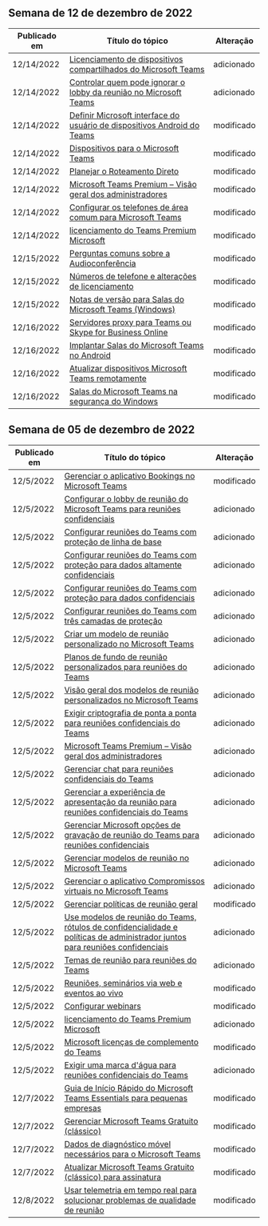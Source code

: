 <!-- This file is generated automatically each week. Changes made to this file will be overwritten.-->




## <a name="week-of-december-12-2022"></a>Semana de 12 de dezembro de 2022


| Publicado em |Título do tópico | Alteração |
|------|------------|--------|
| 12/14/2022 | [Licenciamento de dispositivos compartilhados do Microsoft Teams](/MicrosoftTeams/teams-add-on-licensing/teams-shared-device-license) | adicionado |
| 12/14/2022 | [Controlar quem pode ignorar o lobby da reunião no Microsoft Teams](/MicrosoftTeams/who-can-bypass-meeting-lobby) | adicionado |
| 12/14/2022 | [Definir Microsoft interface do usuário de dispositivos Android do Teams](/MicrosoftTeams/devices/teams-android-devices-user-interface) | modificado |
| 12/14/2022 | [Dispositivos para o Microsoft Teams](/MicrosoftTeams/devices/teams-ip-phones) | modificado |
| 12/14/2022 | [Planejar o Roteamento Direto](/MicrosoftTeams/direct-routing-plan) | modificado |
| 12/14/2022 | [Microsoft Teams Premium – Visão geral dos administradores](/MicrosoftTeams/enhanced-teams-experience) | modificado |
| 12/14/2022 | [Configurar os telefones de área comum para Microsoft Teams](/MicrosoftTeams/set-up-common-area-phones) | modificado |
| 12/14/2022 | [licenciamento do Teams Premium Microsoft](/MicrosoftTeams/teams-add-on-licensing/licensing-enhance-teams) | modificado |
| 12/15/2022 | [Perguntas comuns sobre a Audioconferência](/MicrosoftTeams/audio-conferencing-common-questions) | modificado |
| 12/15/2022 | [Números de telefone e alterações de licenciamento](/MicrosoftTeams/phone-numbers-licensing-changes) | modificado |
| 12/15/2022 | [Notas de versão para Salas do Microsoft Teams (Windows)](/MicrosoftTeams/rooms/rooms-release-note) | modificado |
| 12/16/2022 | [Servidores proxy para Teams ou Skype for Business Online](/MicrosoftTeams/proxy-servers-for-skype-for-business-online) | modificado |
| 12/16/2022 | [Implantar Salas do Microsoft Teams no Android](/MicrosoftTeams/devices/collab-bar-deploy) | modificado |
| 12/16/2022 | [Atualizar dispositivos Microsoft Teams remotamente](/MicrosoftTeams/devices/remote-update) | modificado |
| 12/16/2022 | [Salas do Microsoft Teams na segurança do Windows](/MicrosoftTeams/rooms/security-windows) | modificado |


## <a name="week-of-december-05-2022"></a>Semana de 05 de dezembro de 2022


| Publicado em |Título do tópico | Alteração |
|------|------------|--------|
| 12/5/2022 | [Gerenciar o aplicativo Bookings no Microsoft Teams](/MicrosoftTeams/bookings-app-admin) | modificado |
| 12/5/2022 | [Configurar o lobby de reunião do Microsoft Teams para reuniões confidenciais](/MicrosoftTeams/configure-lobby-sensitive-meetings) | adicionado |
| 12/5/2022 | [Configurar reuniões do Teams com proteção de linha de base](/MicrosoftTeams/configure-meetings-baseline-protection) | adicionado |
| 12/5/2022 | [Configurar reuniões do Teams com proteção para dados altamente confidenciais](/MicrosoftTeams/configure-meetings-highly-sensitive-protection) | adicionado |
| 12/5/2022 | [Configurar reuniões do Teams com proteção para dados confidenciais](/MicrosoftTeams/configure-meetings-sensitive-protection) | adicionado |
| 12/5/2022 | [Configurar reuniões do Teams com três camadas de proteção](/MicrosoftTeams/configure-meetings-three-tiers-protection) | adicionado |
| 12/5/2022 | [Criar um modelo de reunião personalizado no Microsoft Teams](/MicrosoftTeams/create-custom-meeting-template) | adicionado |
| 12/5/2022 | [Planos de fundo de reunião personalizados para reuniões do Teams](/MicrosoftTeams/custom-meeting-backgrounds) | adicionado |
| 12/5/2022 | [Visão geral dos modelos de reunião personalizados no Microsoft Teams](/MicrosoftTeams/custom-meeting-templates-overview) | adicionado |
| 12/5/2022 | [Exigir criptografia de ponta a ponta para reuniões confidenciais do Teams](/MicrosoftTeams/end-to-end-encrypted-meetings) | adicionado |
| 12/5/2022 | [Microsoft Teams Premium – Visão geral dos administradores](/MicrosoftTeams/enhanced-teams-experience) | adicionado |
| 12/5/2022 | [Gerenciar chat para reuniões confidenciais do Teams](/MicrosoftTeams/manage-chat-sensitive-meetings) | adicionado |
| 12/5/2022 | [Gerenciar a experiência de apresentação da reunião para reuniões confidenciais do Teams](/MicrosoftTeams/manage-meeting-presentation-experience) | adicionado |
| 12/5/2022 | [Gerenciar Microsoft opções de gravação de reunião do Teams para reuniões confidenciais](/MicrosoftTeams/manage-meeting-recording-options) | adicionado |
| 12/5/2022 | [Gerenciar modelos de reunião no Microsoft Teams](/MicrosoftTeams/manage-meeting-templates) | adicionado |
| 12/5/2022 | [Gerenciar o aplicativo Compromissos virtuais no Microsoft Teams](/MicrosoftTeams/manage-virtual-appointments-app) | adicionado |
| 12/5/2022 | [Gerenciar políticas de reunião geral](/MicrosoftTeams/meeting-policies-in-teams-general) | modificado |
| 12/5/2022 | [Use modelos de reunião do Teams, rótulos de confidencialidade e políticas de administrador juntos para reuniões confidenciais](/MicrosoftTeams/meeting-templates-sensitivity-labels-policies) | adicionado |
| 12/5/2022 | [Temas de reunião para reuniões do Teams](/MicrosoftTeams/meeting-themes) | adicionado |
| 12/5/2022 | [Reuniões, seminários via web e eventos ao vivo](/MicrosoftTeams/quick-start-meetings-live-events) | modificado |
| 12/5/2022 | [Configurar webinars](/MicrosoftTeams/set-up-webinars) | modificado |
| 12/5/2022 | [licenciamento do Teams Premium Microsoft](/MicrosoftTeams/teams-add-on-licensing/licensing-enhance-teams) | adicionado |
| 12/5/2022 | [Microsoft licenças de complemento do Teams](/MicrosoftTeams/teams-add-on-licensing/microsoft-teams-add-on-licensing) | modificado |
| 12/5/2022 | [Exigir uma marca d'água para reuniões confidenciais do Teams](/MicrosoftTeams/watermark-meeting-content-video) | adicionado |
| 12/7/2022 | [Guia de Início Rápido do Microsoft Teams Essentials para pequenas empresas](/MicrosoftTeams/get-started-with-teams-essentials) | modificado |
| 12/7/2022 | [Gerenciar Microsoft Teams Gratuito (clássico)](/MicrosoftTeams/manage-freemium) | modificado |
| 12/7/2022 | [Dados de diagnóstico móvel necessários para o Microsoft Teams](/MicrosoftTeams/policy-control-diagnostic-data-mobile) | modificado |
| 12/7/2022 | [Atualizar Microsoft Teams Gratuito (clássico) para assinatura](/MicrosoftTeams/upgrade-freemium) | modificado |
| 12/8/2022 | [Usar telemetria em tempo real para solucionar problemas de qualidade de reunião](/MicrosoftTeams/use-real-time-telemetry-to-troubleshoot-poor-meeting-quality) | modificado |
